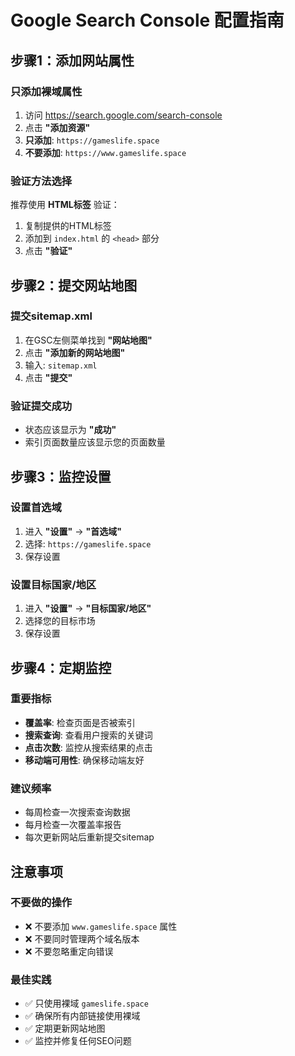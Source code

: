 # Google Search Console 配置指南

## 步骤1：添加网站属性

### 只添加裸域属性
1. 访问 https://search.google.com/search-console
2. 点击 **"添加资源"**
3. **只添加**: `https://gameslife.space`
4. **不要添加**: `https://www.gameslife.space`

### 验证方法选择
推荐使用 **HTML标签** 验证：
1. 复制提供的HTML标签
2. 添加到 `index.html` 的 `<head>` 部分
3. 点击 **"验证"**

## 步骤2：提交网站地图

### 提交sitemap.xml
1. 在GSC左侧菜单找到 **"网站地图"**
2. 点击 **"添加新的网站地图"**
3. 输入: `sitemap.xml`
4. 点击 **"提交"**

### 验证提交成功
- 状态应该显示为 **"成功"**
- 索引页面数量应该显示您的页面数量

## 步骤3：监控设置

### 设置首选域
1. 进入 **"设置"** → **"首选域"**
2. 选择: `https://gameslife.space`
3. 保存设置

### 设置目标国家/地区
1. 进入 **"设置"** → **"目标国家/地区"**
2. 选择您的目标市场
3. 保存设置

## 步骤4：定期监控

### 重要指标
- **覆盖率**: 检查页面是否被索引
- **搜索查询**: 查看用户搜索的关键词
- **点击次数**: 监控从搜索结果的点击
- **移动端可用性**: 确保移动端友好

### 建议频率
- 每周检查一次搜索查询数据
- 每月检查一次覆盖率报告
- 每次更新网站后重新提交sitemap

## 注意事项

### 不要做的操作
- ❌ 不要添加 `www.gameslife.space` 属性
- ❌ 不要同时管理两个域名版本
- ❌ 不要忽略重定向错误

### 最佳实践
- ✅ 只使用裸域 `gameslife.space`
- ✅ 确保所有内部链接使用裸域
- ✅ 定期更新网站地图
- ✅ 监控并修复任何SEO问题

